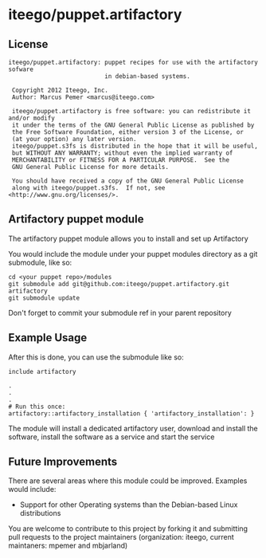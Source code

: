 # iteego/puppet.artifactory
## License
    iteego/puppet.artifactory: puppet recipes for use with the artifactory sofware
                               in debian-based systems.
    
     Copyright 2012 Iteego, Inc.
     Author: Marcus Pemer <marcus@iteego.com>
    
     iteego/puppet.artifactory is free software: you can redistribute it and/or modify
     it under the terms of the GNU General Public License as published by
     the Free Software Foundation, either version 3 of the License, or
     (at your option) any later version.
     iteego/puppet.s3fs is distributed in the hope that it will be useful,
     but WITHOUT ANY WARRANTY; without even the implied warranty of
     MERCHANTABILITY or FITNESS FOR A PARTICULAR PURPOSE.  See the
     GNU General Public License for more details.
    
     You should have received a copy of the GNU General Public License
     along with iteego/puppet.s3fs.  If not, see <http://www.gnu.org/licenses/>.
    

## Artifactory puppet module

The artifactory puppet module allows you to install and set up Artifactory

You would include the module under your puppet modules directory
as a git submodule, like so:

    cd <your puppet repo>/modules
    git submodule add git@github.com:iteego/puppet.artifactory.git artifactory
    git submodule update

Don't forget to commit your submodule ref in your parent repository

## Example Usage

After this is done, you can use the submodule like so:

    include artifactory

    .
    .
    .
    # Run this once:
    artifactory::artifactory_installation { 'artifactory_installation': }

The module will install a dedicated artifactory user, download and install the 
software, install the software as a service and start the service

## Future Improvements

There are several areas where this module could be improved. Examples would include:
* Support for other Operating systems than the Debian-based Linux distributions

You are welcome to contribute to this project by forking it and submitting pull requests to the project maintainers (organization: iteego, current maintaners: mpemer and mbjarland)
